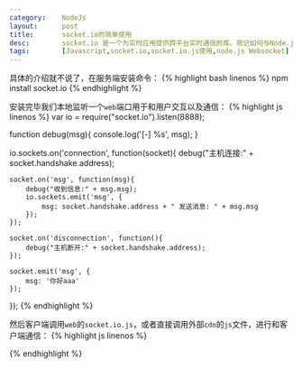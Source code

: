```yaml
---
category:    NodeJs
layout:      post
title:       socket.io的简单使用
desc:        socket.io 是一个为实时应用提供跨平台实时通信的库。简记如何与Node.js完美搭配使用
tags:        [Javascript,socket.io,socket.io.js使用,node.js Websocket]
---
```

具体的介绍就不说了，在服务端安装命令：
{% highlight bash linenos %}
npm install socket.io
{% endhighlight %}

安装完毕我们本地监听一个`web`端口用于和用户交互以及通信：
{% highlight js linenos %}
var io = require("socket.io").listen(8888);

function debug(msg){
    console.log('[-] %s', msg);
}

io.sockets.on('connection', function(socket){
    debug("主机连接:" + socket.handshake.address);

    socket.on('msg', function(msg){
        debug("收到信息:" + msg.msg);
        io.sockets.emit('msg', {
            msg: socket.handshake.address + " 发送消息: " + msg.msg
        });
    });

    socket.on('disconnection', function(){
        debug("主机断开:" + socket.handshake.address);
    });

    socket.emit('msg', {
        msg: '你好aaa'
    });
});
{% endhighlight %}

然后客户端调用`web`的`socket.io.js`，或者直接调用外部`cdn`的`js`文件，进行和客户端通信：
{% highlight js linenos %}
<script src="http://localhost:8888/socket.io/socket.io.js"></script>
<script type="text/javascript">
var socket = io.connect("http://localhost:8888");
socket.on("msg", function(msg){
    console.log("[+] " + msg.msg);
});
socket.emit("msg", {
    msg: "Hello!!!"
});
</script>
{% endhighlight %}